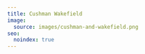 ```yaml
---
title: Cushman Wakefield
image:
  source: images/cushman-and-wakefield.png
seo:
  noindex: true
---
```

